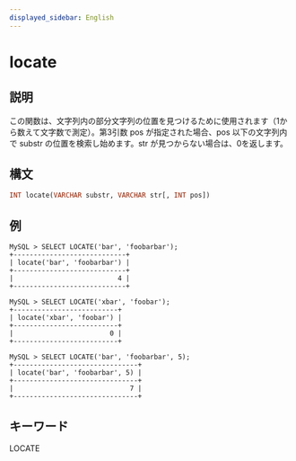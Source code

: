 ```yaml
---
displayed_sidebar: English
---
```


# locate

## 説明

この関数は、文字列内の部分文字列の位置を見つけるために使用されます（1から数えて文字数で測定）。第3引数 pos が指定された場合、pos 以下の文字列内で substr の位置を検索し始めます。str が見つからない場合は、0を返します。

## 構文

```Haskell
INT locate(VARCHAR substr, VARCHAR str[, INT pos])
```

## 例

```Plain Text
MySQL > SELECT LOCATE('bar', 'foobarbar');
+----------------------------+
| locate('bar', 'foobarbar') |
+----------------------------+
|                          4 |
+----------------------------+

MySQL > SELECT LOCATE('xbar', 'foobar');
+--------------------------+
| locate('xbar', 'foobar') |
+--------------------------+
|                        0 |
+--------------------------+

MySQL > SELECT LOCATE('bar', 'foobarbar', 5);
+-------------------------------+
| locate('bar', 'foobarbar', 5) |
+-------------------------------+
|                             7 |
+-------------------------------+
```

## キーワード

LOCATE
